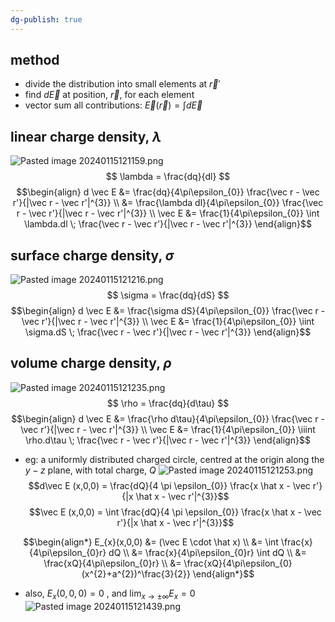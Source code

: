 ```yaml
---
dg-publish: true
---
```

## method
- divide the distribution into small elements at $\vec r'$
- find $d\vec E$ at position, $\vec r$, for each element
- vector sum all contributions: $\vec E(\vec r) = \int d\vec E$
## linear charge density, $\lambda$
![Pasted image 20240115121159.png](/img/user/pics/Pasted%20image%2020240115121159.png)
$$
\lambda = \frac{dq}{dl}
$$
$$\begin{align} 
d \vec E &= \frac{dq}{4\pi\epsilon_{0}} \frac{\vec r - \vec r'}{|\vec r - \vec r'|^{3}} \\
&= \frac{\lambda dl}{4\pi\epsilon_{0}} \frac{\vec r - \vec r'}{|\vec r - \vec r'|^{3}} \\
\vec E &= \frac{1}{4\pi\epsilon_{0}} \int \lambda.dl \; \frac{\vec r - \vec r'}{|\vec r - \vec r'|^{3}}
\end{align}$$
## surface charge density, $\sigma$
![Pasted image 20240115121216.png](/img/user/pics/Pasted%20image%2020240115121216.png)
$$
\sigma = \frac{dq}{dS}
$$
$$\begin{align} 
d \vec E &= \frac{\sigma dS}{4\pi\epsilon_{0}} \frac{\vec r - \vec r'}{|\vec r - \vec r'|^{3}} \\
\vec E &= \frac{1}{4\pi\epsilon_{0}} \iint \sigma.dS \; \frac{\vec r - \vec r'}{|\vec r - \vec r'|^{3}}
\end{align}$$
## volume charge density, $\rho$
![Pasted image 20240115121235.png](/img/user/pics/Pasted%20image%2020240115121235.png) 
$$
\rho = \frac{dq}{d\tau}
$$
$$\begin{align} 
d \vec E &= \frac{\rho d\tau}{4\pi\epsilon_{0}} \frac{\vec r - \vec r'}{|\vec r - \vec r'|^{3}} \\
\vec E &= \frac{1}{4\pi\epsilon_{0}} \iiint \rho.d\tau \; \frac{\vec r - \vec r'}{|\vec r - \vec r'|^{3}}
\end{align}$$
- eg: a uniformly distributed charged circle, centred at the origin along the $y-z$ plane, with total charge, $Q$ ![Pasted image 20240115121253.png](/img/user/pics/Pasted%20image%2020240115121253.png)
	$$d\vec E (x,0,0) = \frac{dQ}{4 \pi \epsilon_{0}} \frac{x \hat x - \vec r'}{|x \hat x - \vec r'|^{3}}$$
	$$\vec E (x,0,0) = \int \frac{dQ}{4 \pi \epsilon_{0}} \frac{x \hat x - \vec r'}{|x \hat x - \vec r'|^{3}}$$
	
$$\begin{align*}
		E_{x}(x,0,0) &=  (\vec E \cdot \hat x) \\
		&= \int \frac{x}{4\pi\epsilon_{0}r} dQ \\
		&= \frac{x}{4\pi\epsilon_{0}r} \int dQ \\
		&= \frac{xQ}{4\pi\epsilon_{0}r} \\
		&= \frac{xQ}{4\pi\epsilon_{0}(x^{2}+a^{2})^\frac{3}{2}}
		\end{align*}$$
- also, $E_{x}(0,0,0) = 0$ , and $\lim_{x\to\pm\infty} E_{x}=0$
![Pasted image 20240115121439.png](/img/user/pics/Pasted%20image%2020240115121439.png)
